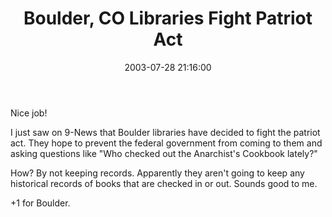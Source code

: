 ﻿---
layout: post
title: "Boulder, CO Libraries Fight Patriot Act"
comments: false
date: 2003-07-28 21:16:00
updated: 2004-05-03 20:18:00
categories:
 - Opinions, Politics, Rants
subtext-id: d1fa1ad5-a313-4cfe-89b5-9186f0c8d889
alias: /blog/Boulder2c-CO-Libraries-Fight-Patriot-Act.aspx
---


Nice job!

I just saw on 9-News that Boulder libraries have decided to fight the patriot act. They hope to prevent the federal government from coming to them and asking questions like "Who checked out the Anarchist's Cookbook lately?"

How? By not keeping records. Apparently they aren't going to keep any historical records of books that are checked in or out. Sounds good to me.

+1 for Boulder.
